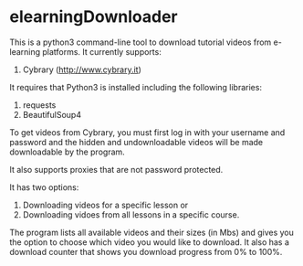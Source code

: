# elearningDownloader
This is a python3 command-line tool to download tutorial videos from e-learning platforms. 
It currently supports:
  1. Cybrary (http://www.cybrary.it)

It requires that Python3 is installed including the following libraries:
1. requests
2. BeautifulSoup4

To get videos from Cybrary, you must first log in with your username and password and the hidden and undownloadable videos will be made downloadable by the program. 

It also supports proxies that are not password protected.

It has two options:
1. Downloading videos for a specific lesson or
2. Downloading vidoes from all lessons in a specific course. 

The program lists all available videos and their sizes (in Mbs) and gives you the option to choose which video you would like to download.
It also has a download counter that shows you download progress from 0% to 100%. 
